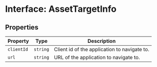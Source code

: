 # Interface: AssetTargetInfo

## Properties

| Property | Type | Description |
| ------ | ------ | ------ |
| `clientId` | `string` | Client id of the application to navigate to. |
| `url` | `string` | URL of the application to navigate to. |
